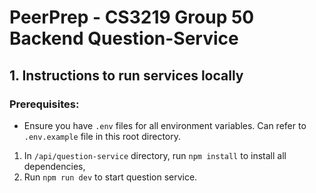 # PeerPrep - CS3219 Group 50 Backend Question-Service

## 1. Instructions to run services locally

### Prerequisites:
* Ensure you have `.env` files for all environment variables. Can refer to `.env.example` file in this root directory.

1. In `/api/question-service` directory, run `npm install` to install all dependencies,
2. Run `npm run dev` to start question service.

